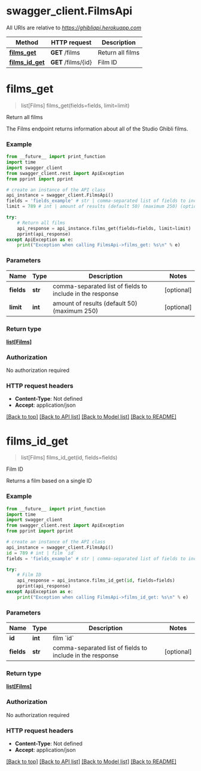 # swagger_client.FilmsApi

All URIs are relative to *https://ghibliapi.herokuapp.com*

Method | HTTP request | Description
------------- | ------------- | -------------
[**films_get**](FilmsApi.md#films_get) | **GET** /films | Return all films
[**films_id_get**](FilmsApi.md#films_id_get) | **GET** /films/{id} | Film ID


# **films_get**
> list[Films] films_get(fields=fields, limit=limit)

Return all films

The Films endpoint returns information about all of the Studio Ghibli films. 

### Example
```python
from __future__ import print_function
import time
import swagger_client
from swagger_client.rest import ApiException
from pprint import pprint

# create an instance of the API class
api_instance = swagger_client.FilmsApi()
fields = 'fields_example' # str | comma-separated list of fields to include in the response (optional)
limit = 789 # int | amount of results (default 50) (maximum 250) (optional)

try:
    # Return all films
    api_response = api_instance.films_get(fields=fields, limit=limit)
    pprint(api_response)
except ApiException as e:
    print("Exception when calling FilmsApi->films_get: %s\n" % e)
```

### Parameters

Name | Type | Description  | Notes
------------- | ------------- | ------------- | -------------
 **fields** | **str**| comma-separated list of fields to include in the response | [optional] 
 **limit** | **int**| amount of results (default 50) (maximum 250) | [optional] 

### Return type

[**list[Films]**](Films.md)

### Authorization

No authorization required

### HTTP request headers

 - **Content-Type**: Not defined
 - **Accept**: application/json

[[Back to top]](#) [[Back to API list]](../README.md#documentation-for-api-endpoints) [[Back to Model list]](../README.md#documentation-for-models) [[Back to README]](../README.md)

# **films_id_get**
> list[Films] films_id_get(id, fields=fields)

Film ID

Returns a film based on a single ID 

### Example
```python
from __future__ import print_function
import time
import swagger_client
from swagger_client.rest import ApiException
from pprint import pprint

# create an instance of the API class
api_instance = swagger_client.FilmsApi()
id = 789 # int | film `id`
fields = 'fields_example' # str | comma-separated list of fields to include in the response (optional)

try:
    # Film ID
    api_response = api_instance.films_id_get(id, fields=fields)
    pprint(api_response)
except ApiException as e:
    print("Exception when calling FilmsApi->films_id_get: %s\n" % e)
```

### Parameters

Name | Type | Description  | Notes
------------- | ------------- | ------------- | -------------
 **id** | **int**| film &#x60;id&#x60; | 
 **fields** | **str**| comma-separated list of fields to include in the response | [optional] 

### Return type

[**list[Films]**](Films.md)

### Authorization

No authorization required

### HTTP request headers

 - **Content-Type**: Not defined
 - **Accept**: application/json

[[Back to top]](#) [[Back to API list]](../README.md#documentation-for-api-endpoints) [[Back to Model list]](../README.md#documentation-for-models) [[Back to README]](../README.md)

